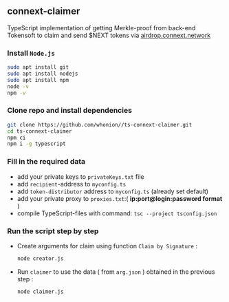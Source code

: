 ## connext-claimer
TypeScript implementation of getting Merkle-proof from back-end Tokensoft to claim and send $NEXT tokens via [airdrop.connext.network](https://airdrop.connext.network)

### Install `Node.js`
```sh
sudo apt install git
sudo apt install nodejs
sudo apt install npm
node -v
npm -v
```
### Clone repo and install dependencies
```sh
git clone https://github.com/whonion//ts-connext-claimer.git
cd ts-connext-claimer
npm ci
npm i -g typescript
```
### Fill in the required data
 - add your private keys to `privateKeys.txt` file
 - add `recipient`-address to `myconfig.ts` 
 - add `token-distributor` address to  `myconfig.ts` (already set default)
 - add your private proxy to `proxies.txt`:( **ip:port@login:password format** )  
 - compile TypeScript-files with command: `tsc --project tsconfig.json`

### Run the script step by step
 - Create arguments for claim using function `Claim by Signature` :
    ```sh
    node creator.js
    ```
 - Run `claimer` to use the data ( from `arg.json` ) obtained in the previous step :
    ```sh
    node claimer.js
    ```